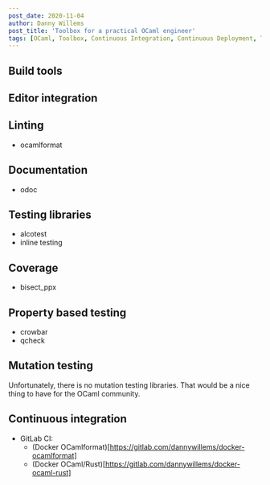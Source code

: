 ```yaml
---
post_date: 2020-11-04
author: Danny Willems
post_title: 'Toolbox for a practical OCaml engineer'
tags: [OCaml, Toolbox, Continuous Integration, Continuous Deployment, Testing, Property based testing]
---
```


## Build tools

## Editor integration

## Linting

- ocamlformat

## Documentation

- odoc

## Testing libraries

- alcotest
- inline testing

## Coverage

- bisect_ppx

## Property based testing

- crowbar 
- qcheck

## Mutation testing

Unfortunately, there is no mutation testing libraries. That would be a nice thing to have for the OCaml community.

## Continuous integration

- GitLab CI:
  - (Docker OCamlformat)[https://gitlab.com/dannywillems/docker-ocamlformat]
  - (Docker OCaml/Rust)[https://gitlab.com/dannywillems/docker-ocaml-rust]
